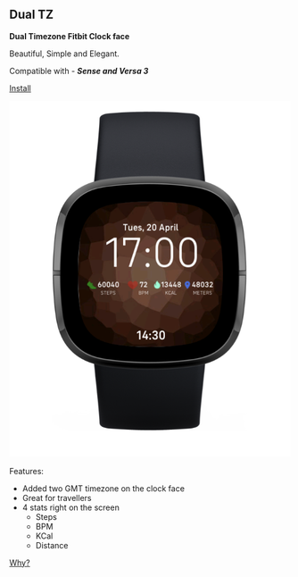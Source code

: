 ## Dual TZ

**Dual Timezone Fitbit Clock face**

Beautiful, Simple and Elegant.

Compatible with - ___Sense and Versa 3___

[Install](https://gallery.fitbit.com/details/c422e397-ea03-4f64-84af-e01e4a81b328)

![Dual TZ](https://raw.githubusercontent.com/avicoder/Dual-TZ/master/Dual-TZ.png)

Features:
 - Added two GMT timezone on the clock face
 - Great for travellers 
 - 4 stats right on the screen
    - Steps
    - BPM
    - KCal
    - Distance
    
 [Why?](https://avicoder.me/2021/04/20/Dual-TZ/)

